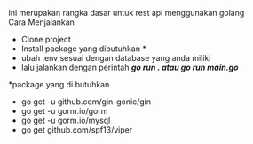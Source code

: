 Ini merupakan rangka dasar untuk rest api menggunakan golang<br>
Cara Menjalankan
- Clone project
- Install package yang dibutuhkan *
- ubah .env sesuai dengan database yang anda miliki
- lalu jalankan dengan perintah <b><i> go run . atau go run main.go</i></b>

*package yang di butuhkan
- go get -u github.com/gin-gonic/gin
- go get -u gorm.io/gorm
- go get -u gorm.io/mysql
- go get github.com/spf13/viper

